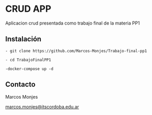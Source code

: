 # CRUD APP

Aplicacion crud presentada como trabajo final de la materia PP1

## Instalación
``` 
- git clone https://github.com/Marcos-Monjes/Trabajo-final-pp1

- cd TrabajoFinalPP1

-docker-compose up -d
```

## Contacto

Marcos Monjes

marcos.monjes@itscordoba.edu.ar